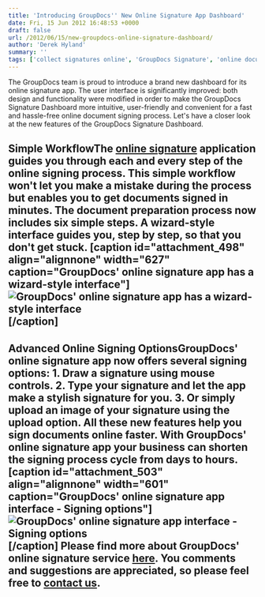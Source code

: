 ```yaml
---
title: 'Introducing GroupDocs'' New Online Signature App Dashboard'
date: Fri, 15 Jun 2012 16:48:53 +0000
draft: false
url: /2012/06/15/new-groupdocs-online-signature-dashboard/
author: 'Derek Hyland'
summary: ''
tags: ['collect signatures online', 'GroupDocs Signature', 'online document signing', 'online signature', 'online signature service', 'sign documents online', 'zArchive']
---
```


The GroupDocs team is proud to introduce a brand new dashboard for its online signature app. The user interface is significantly improved: both design and functionality were modified in order to make the GroupDocs Signature Dashboard more intuitive, user-friendly and convenient for a fast and hassle-free online document signing process. Let's have a closer look at the new features of the GroupDocs Signature Dashboard.

## Simple WorkflowThe [online signature](http://groupdocs.com/apps/signature) application guides you through each and every step of the online signing process. This simple workflow won't let you make a mistake during the process but enables you to get documents signed in minutes. The document preparation process now includes six simple steps. A wizard-style interface guides you, step by step, so that you don't get stuck. \[caption id="attachment\_498" align="alignnone" width="627" caption="GroupDocs' online signature app has a wizard-style interface"\]![GroupDocs' online signature app has a wizard-style interface](https://blog.groupdocs.com/wp-content/uploads/sites/4/2012/06/six-steps-of-workflow.png "GroupDocs' online signature app has a wizard-style interface")\[/caption\]

## Advanced Online Signing OptionsGroupDocs' online signature app now offers several signing options: 1. Draw a signature using mouse controls. 2. Type your signature and let the app make a stylish signature for you. 3. Or simply upload an image of your signature using the upload option. All these new features help you sign documents online faster. With GroupDocs' online signature app your business can shorten the signing process cycle from days to hours. \[caption id="attachment\_503" align="alignnone" width="601" caption="GroupDocs' online signature app interface - Signing options"\]![GroupDocs' online signature app interface - Signing options](https://blog.groupdocs.com/wp-content/uploads/sites/4/2012/06/put-esignature.png "GroupDocs' online signature app interface - Signing options")\[/caption\] Please find more about GroupDocs' online signature service [here](http://groupdocs.com/apps/signature). You comments and suggestions are appreciated, so please feel free to [contact us](http://groupdocs.com/corporate/contact-us).




